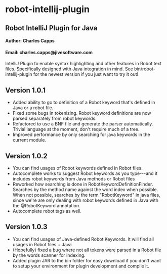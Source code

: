 robot-intellij-plugin
=====================

<h2>Robot IntelliJ Plugin for Java</h2>

<h4>Author: Charles Capps</h4>
<h4>Email: charles.capps@jivesoftware.com</h4>

<p>
IntelliJ Plugin to enable syntax highlighting and other features in Robot text files. Specifically designed with Java integration in mind.
See bin/robot-intellij-plugin for the newest version if you just want to try it out!
</p>

Version 1.0.1
-------------
<ul>
    <li>Added ability to go to definition of a Robot keyword that's defined in Java or a robot file.</li>
    <li>Fixed some bugs in tokenizing. Robot keyword definitions are now parsed separately from robot keywords.</li>
    <li>Refactored to use a BNF file and generate the parser automatically. Trivial language at the moment, don't require much of a tree.</li>
    <li>Improved performance by only searching for java keywords in the current module. </li>
</ul>


Version 1.0.2
-------------
<ul>
    <li>You can find usages of Robot keywords defined in Robot files.</li>
    <li>Autocomplete works to suggest Robot keywords as you type---and it includes robot keywords from Java methods or Robot files</li>
    <li>Reworked how searching is done in RobotKeywordDefinitionFinder. Searches by the method name against the word index when possible.
      When not possible, searches by the term "RobotKeyword" in java files, since we're are only dealing with robot keywords defined in Java
      with the @RobotKeyword annotation.
    </li>
    <li>Autocomplete robot tags as well.</li>
</ul>

Version 1.0.3
-------------
<ul>
    <li>You can find usages of Java-defined Robot Keywords. It will find all usages in Robot files + Java</li>
    <li>(Hopefully) fixed a bug where not all tokens were parsed in a Robot file by the words scanner for indexing.</li>
    <li>Added plugin JAR to the bin folder for easy download if you don't want to setup your environment for plugin development and compile it.</li>
</ul>


